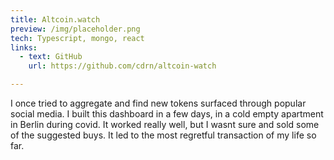 ```yaml
---
title: Altcoin.watch
preview: /img/placeholder.png
tech: Typescript, mongo, react
links:
  - text: GitHub
    url: https://github.com/cdrn/altcoin-watch

---
```


I once tried to aggregate and find new tokens surfaced through popular social media. I built this dashboard in a few days, in a cold empty apartment in Berlin during covid. It worked really well, but I wasnt sure and sold some of the suggested buys. It led to the most regretful transaction of my life so far. 
